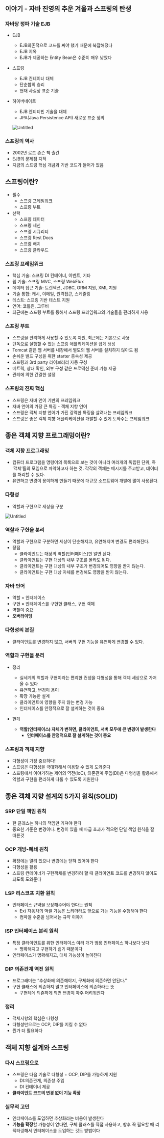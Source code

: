 ## 이야기 - 자바 진영의 추운 겨울과 스프링의 탄생

### 자바당 정파 기술 EJB

- EJB
    - EJB의존적으로 코드를 짜야 했기 때문에 복잡해졌다
    - EJB 지옥
    - EJB가 제공하는 Entity Bean은 수준이 매우 낮았다
- 스프링
    - EJB 컨테이너 대체
    - 단순함의 승리
    - 현재 사실상 표준 기술
- 하이버네이트
    - EJB 엔티티빈 기술을 대체
    - JPA(Java Persistence API) 새로운 표준 정의
    
    ![Untitled](https://s3-us-west-2.amazonaws.com/secure.notion-static.com/44b38029-4130-4b94-9949-f91ac90d5ea7/Untitled.png)
    

### 스프링의 역사

- 2002년 로드 존슨 책 출간
- EJB의 문제점 지적
- 지금의 스프링 핵심 개념과 기반 코드가 들어가 있음

## 스프링이란?

- 필수
    - 스프링 프레임워크
    - 스프링 부트
- 선택
    - 스프링 데이터
    - 스프링 세션
    - 스프링 시큐리티
    - 스프링 Rest Docs
    - 스프링 배치
    - 스프링 클라우드

### 스프링 프레임워크

- 핵심 기술: 스프링 DI 컨테이너, 이벤트, 기타
- 웹 기술: 스프링 MVC, 스프링 WebFlux
- 데이터 접근 기술: 트랜젝션, JDBC, ORM 지원, XML 지원
- 기술 통합: 캐시, 이메일, 원격접근, 스케줄링
- 테스트: 스프링 기반 테스트 지원
- 언어: 코틀린, 그루비
- 최근에는 스프링 부트를 통해서 스프링 프레임워크의 기술들을 편리하게 사용

### 스프링 부트

- 스프링을 편리하게 사용할 수 있도록 지원, 최근에는 기본으로 사용
- 단독으로 실행할 수 있는 스프링 애플리케이션을 쉽게 생성
- Tomcat 같은 웹 서버를 내장해서 별도의 웹 서버를 설치하지 않아도 됨
- 손쉬운 빌드 구성을 위한 starter 종속성 제공
- 스프링과 3rd party 라이브러리 자동 구성
- 메트릭, 상태 확인, 외부 구성 같은 프로덕션 준비 기능 제공
- 관례에 의한 간결한 설정

### 스프링의 진짜 핵심

- 스프링은 자바 언어 기반의 프레임워크
- 자바 언어의 가장 큰 특징 - 객체 지향 언어
- 스프링은 객체 지향 언어가 가진 강력한 특징을 살려내는 프레임워크
- 스프링은 좋은 객체 지향 애플리케이션을 개발할 수 있게 도와주는 프레임워크

## 좋은 객체 지향 프로그래밍이란?

### 객체 지향 프로그래밍

- 컴퓨터 프로그램을 명령어의 목록으로 보는 것이 아니라 여러개의 독립된 단위, 즉 ‘객체’들의 모임으로 파악하고자 하는 것. 각각의 객체는 메시지를 주고받고, 데이터를 처리할 수 있다.
- 유연하고 변경이 용이하게 만들기 때문에 대규모 소프트웨어 개발에 많이 사용된다.

### 다형성

- 역할과 구현으로 세상을 구분

![Untitled](https://s3-us-west-2.amazonaws.com/secure.notion-static.com/8a53d709-cfca-4b81-a5de-a18ff69e054e/Untitled.png)

### 역할과 구현을 분리

- 역할과 구현으로 구분하면 세상이 단순해지고, 유연해지며 변경도 편리해진다.
- 장점
    - 클라이언트는 대상의 역할(인터페이스)만 알면 된다.
    - 클라이언트는 구현 대상의 내부 구조를 몰라도 된다.
    - 클라이언트는 구현 대상의 내부 구조가 변경되어도 영향을 받지 않는다.
    - 클라이언트는 구현 대상 자체를 변경해도 영향을 받지 않는다.

### 자바 언어

- 역할 = 인터페이스
- 구현 = 인터페이스를 구현한 클래스, 구현 객체
- 역할이 중요
- **오버라이딩**

### 다형성의 본질

- 클라이언트를 변경하지 않고, 서버의 구현 기능을 유연하게 변경할 수 있다.

### 역할과 구현을 분리

- 정리
    - 실세계의 역할과 구현이라는 편리한 컨셉을 다형성을 통해 객체 세상으로 가져올 수 있다
    - 유연하고, 변경이 용이
    - 확장 가능한 설계
    - 클라이언트에 영향을 주지 않는 변경 가능
    - 인터페이스를 안정적으로 잘 설계하는 것이 중요
    
- 한계
    - **역할(인터페이스) 자체가 변하면, 클라이언트, 서버 모두에 큰 변경이 발생한다**
        - **인터페이스를 안정적으로 잘 설계하는 것이 중요**

### 스프링과 객체 지향

- 다형성이 가장 중요하다!
- 스프링은 다형성을 극대화해서 이용할 수 있게 도와준다
- 스프링에서 이야기하는 제어의 역전(IoC), 의존관계 주입(DI)은 다형성을 활용해서 역할과 구현을 편리하게 다룰 수 있도록 지원한다

## 좋은 객체 지향 설계의 5가지 원칙(SOLID)

### SRP 단일 책임 원칙

- 한 클래스는 하나의 책임만 가져야 한다
- 중요한 기준은 변경이다. 변경이 있을 때 파급 효과가 적으면 단일 책임 원칙을 잘 따른것

### OCP 개방-폐쇄 원칙

- 확장에는 열려 있으나 변경에는 닫혀 있어야 한다
- 다형성을 활용
- 스프링 컨테이너가 구현객체를 변경하려 할 때 클라이언트 코드를 변경하지 않아도 되도록 도와준다

### LSP 리스코프 치환 원칙

- 인터페이스 규약을 보장해주어야 한다는 원칙
    - Ex) 자동차의 액셀 기능은 느리더라도 앞으로 가는 기능을 수행해야 한다
    - 컴파일 수준을 넘어서는 규약 이야기

### ISP 인터페이스 분리 원칙

- 특정 클라이언트를 위한 인터페이스 여러 개가 범용 인터페이스 하나보다 낫다
    - 명확해지고 구현하기 쉽기 때문이다
- 인터페이스가 명확해지고, 대체 가능성이 높아진다

### DIP 의존관계 역전 원칙

- 프로그래머는 “추상화에 의존해야지, 구체화에 의존하면 안된다.”
- 구현 클래스에 의존하지 말고 인터페이스에 의존하라는 뜻
    - 구현체에 의존하게 되면 변경이 아주 어려워진다

### 정리

- 객체지향의 핵심은 다형성
- 다형성만으로는 OCP, DIP를 지킬 수 없다
- 뭔가 더 필요하다

## 객체 지향 설계와 스프링

### 다시 스프링으로

- 스프링은 다음 기술로 다형성 + OCP, DIP를 가능하게 지원
    - DI:의존관계, 의존성 주입
    - DI 컨테이너 제공
- **클라이언트 코드의 변경 없이 기능 확장**

### 실무적 고민

- 인터페이스를 도입하면 추상화라는 비용이 발생한다
- **기능을 확장**할 가능성이 없다면, 구체 클래스를 직접 사용하고, 향후 꼭 필요할 때 리팩터링해서 인터페이스를 도입하는 것도 방법이다